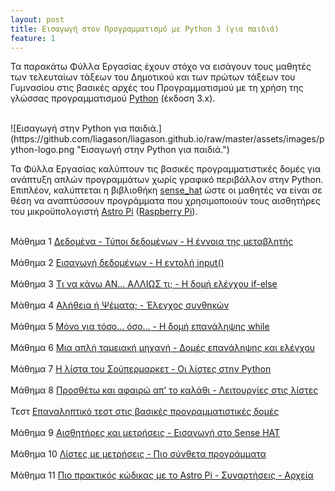 ```yaml
---
layout: post
title: Εισαγωγή στον Προγραμματισμό με Python 3 (για παιδιά)
feature: 1
---
```


Τα παρακάτω Φύλλα Εργασίας έχουν στόχο να εισάγουν τους μαθητές των τελευταίων τάξεων του Δημοτικού και των πρώτων τάξεων του Γυμνασίου στις βασικές αρχές του Προγραμματισμού με τη χρήση της γλώσσας προγραμματισμού [Python](https://www.python.org/) (έκδοση 3.x).

<br>
![Εισαγωγή στην Python για παιδιά.](https://github.com/liagason/liagason.github.io/raw/master/assets/images/python-logo.png "Εισαγωγή στην Python για παιδιά.")
<br>

Τα Φύλλα Εργασίας καλύπτουν τις βασικές προγραμματιστικές δομές για ανάπτυξη απλών προγραμμάτων χωρίς γραφικό περιβάλλον στην Python. Επιπλέον, καλύπτεται η βιβλιοθήκη [sense_hat](https://pythonhosted.org/sense-hat/) ώστε οι μαθητές να είναι σε θέση να αναπτύσσουν προγράμματα που χρησιμοποιούν τους αισθητήρες του μικροϋπολογιστή [Astro Pi](https://astro-pi.org/) ([Raspberry Pi](https://www.raspberrypi.org/)).<br><br>

Μάθημα 1 [Δεδομένα - Τύποι δεδομένων - Η έννοια της μεταβλητής](https://github.com/liagason/A-Jekyll-Blog/raw/master/assets/files/python_programming/1.pdf)<br><br>
Μάθημα 2 [Εισαγωγή δεδομένων - Η εντολή input()](https://github.com/liagason/A-Jekyll-Blog/raw/master/assets/files/python_programming/2.pdf)<br><br>
Μάθημα 3 [Τι να κάνω AN... ΑΛΛΙΩΣ τι; - Η δομή ελέγχου if-else](https://github.com/liagason/A-Jekyll-Blog/raw/master/assets/files/python_programming/3.pdf)<br><br>
Μάθημα 4 [Αλήθεια ή Ψέματα; - Έλεγχος συνθηκών](https://github.com/liagason/A-Jekyll-Blog/raw/master/assets/files/python_programming/4.pdf)<br><br>
Μάθημα 5 [Μόνο για τόσο... όσο... - Η δομή επανάληψης while](https://github.com/liagason/A-Jekyll-Blog/raw/master/assets/files/python_programming/5.pdf)<br><br>
Μάθημα 6 [Μια απλή ταμειακή μηχανή - Δομές επανάληψης και ελέγχου](https://github.com/liagason/A-Jekyll-Blog/raw/master/assets/files/python_programming/6.pdf)<br><br>
Μάθημα 7 [Η λίστα του Σούπερμαρκετ - Οι λίστες στην Python](https://github.com/liagason/A-Jekyll-Blog/raw/master/assets/files/python_programming/7.pdf)<br><br>
Μάθημα 8 [Προσθέτω και αφαιρώ απ’ το καλάθι - Λειτουργίες στις λίστες](https://github.com/liagason/A-Jekyll-Blog/raw/master/assets/files/python_programming/8.pdf)<br><br>
Τεστ [Επαναληπτικό τεστ στις βασικές προγραμματιστικές δομές](https://github.com/liagason/A-Jekyll-Blog/raw/master/assets/files/python_programming/test.pdf)<br><br>
Μάθημα 9 [Αισθητήρες και μετρήσεις - Εισαγωγή στο Sense HAT](https://github.com/liagason/A-Jekyll-Blog/raw/master/assets/files/python_programming/9.pdf)<br><br>
Μάθημα 10 [Λίστες με μετρήσεις - Πιο σύνθετα προγράμματα](https://github.com/liagason/A-Jekyll-Blog/raw/master/assets/files/python_programming/10.pdf)<br><br>
Μάθημα 11 [Πιο πρακτικός κώδικας με το Astro Pi - Συναρτήσεις - Αρχεία](https://github.com/liagason/A-Jekyll-Blog/raw/master/assets/files/python_programming/11.pdf)